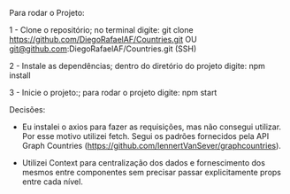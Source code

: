Para rodar o Projeto:

1 - Clone o repositório;
   no terminal digite: git clone https://github.com/DiegoRafaelAF/Countries.git OU git@github.com:DiegoRafaelAF/Countries.git (SSH)

2 - Instale as dependências;
   dentro do diretório do projeto digite: npm install

3 - Inicie o projeto:;
   para rodar o projeto digite: npm start

Decisões:

- Eu instalei o axios para fazer as requisições, mas não consegui utilizar. Por esse motivo utilizei fetch.
Segui os padrões fornecidos pela API Graph Countries (https://github.com/lennertVanSever/graphcountries).

- Utilizei Context para centralização dos dados e fornescimento dos mesmos entre componentes sem precisar passar explicitamente props entre cada nível.
